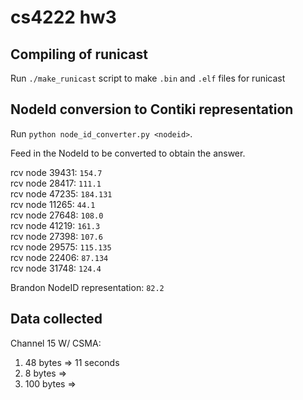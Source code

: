 # cs4222 hw3
## Compiling of runicast
Run `./make_runicast` script to make `.bin` and `.elf` files for runicast  <br>

## NodeId conversion to Contiki representation
Run `python node_id_converter.py <nodeid>`. <br>

Feed in the NodeId to be converted to obtain the answer. <br>

rcv node 39431: `154.7` <br>
rcv node 28417: `111.1` <br>
rcv node 47235: `184.131` <br>
rcv node 11265: `44.1` <br>
rcv node 27648: `108.0` <br>
rcv node 41219: `161.3` <br>
rcv node 27398: `107.6` <br> 
rcv node 29575: `115.135` <br>
rcv node 22406: `87.134` <br>
rcv node 31748: `124.4` <br>

Brandon NodeID representation: `82.2`<br>

## Data collected
Channel 15 W/ CSMA:
1) 48 bytes => 11 seconds
2) 8 bytes => 
3) 100 bytes =>